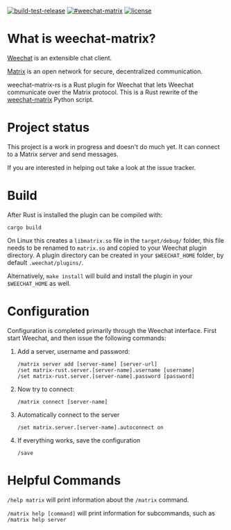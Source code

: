 [![build-test-release](https://github.com/poljar/weechat-matrix-rs/actions/workflows/release.yml/badge.svg?event=push)](https://github.com/poljar/weechat-matrix-rs/actions/workflows/release.yml)
[![#weechat-matrix](https://img.shields.io/badge/matrix-%23weechat--matrix:termina.org.uk-blue.svg?style=flat-square)](https://matrix.to/#/!twcBhHVdZlQWuuxBhN:termina.org.uk?via=termina.org.uk&via=matrix.org)
[![license](https://img.shields.io/badge/license-ISC-blue.svg?style=flat-square)](https://github.com/poljar/weechat-matrix-rs/blob/master/LICENSE)

# What is weechat-matrix?

[Weechat](https://weechat.org/) is an extensible chat client.

[Matrix](https://matrix.org/blog/home) is an open network for secure,
decentralized communication.

weechat-matrix-rs is a Rust plugin for Weechat that lets Weechat communicate
over the Matrix protocol. This is a Rust rewrite of the
[weechat-matrix](https://github.com/poljar/weechat-matrix) Python script.

# Project status

This project is a work in progress and doesn't do much yet. It can connect
to a Matrix server and send messages.

If you are interested in helping out take a look at the issue tracker.

# Build

After Rust is installed the plugin can be compiled with:

    cargo build

On Linux this creates a `libmatrix.so` file in the `target/debug/` folder, this
file needs to be renamed to `matrix.so` and copied to your Weechat plugin
directory. A plugin directory can be created in your `$WEECHAT_HOME` folder, by
default `.weechat/plugins/`.

Alternatively, `make install` will build and install the plugin in your
`$WEECHAT_HOME` as well.

# Configuration

Configuration is completed primarily through the Weechat interface.  First start Weechat, and then issue the following commands:

1. Add a server, username and password:

       /matrix server add [server-name] [server-url]
       /set matrix-rust.server.[server-name].username [username]
       /set matrix-rust.server.[server-name].password [password]

2. Now try to connect:

       /matrix connect [server-name]

3. Automatically connect to the server

       /set matrix.server.[server-name].autoconnect on

4. If everything works, save the configuration

       /save


# Helpful Commands

`/help matrix` will print information about the `/matrix` command.

`/matrix help [command]` will print information for subcommands, such as `/matrix help server`
